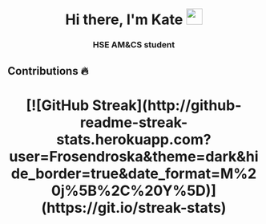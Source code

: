 
<h1 align="center">Hi there, I'm Kate</a> 
<img src="https://github.com/blackcater/blackcater/raw/main/images/Hi.gif" height="32"/></h1>
<h3 align="center">HSE AM&CS student</h3>

## Contributions 🔥
<h1 align="center">[![GitHub Streak](http://github-readme-streak-stats.herokuapp.com?user=Frosendroska&theme=dark&hide_border=true&date_format=M%20j%5B%2C%20Y%5D)](https://git.io/streak-stats)</a> 

<!-- - 🔭 I’m currently working on ...
- 🌱 I’m currently learning ...
- 👯 I’m looking to collaborate on ...
- 🤔 I’m looking for help with ...
- 💬 Ask me about ...
- 📫 How to reach me: ...
- 😄 Pronouns: ...
- ⚡ Fun fact: ... -->
